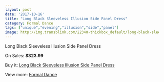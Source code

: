 ```yaml
---
layout: post
date: '2017-10-16'
title: "Long Black Sleeveless Illusion Side Panel Dress"
category: Formal Dance
tags: ["unique","evening","illusion","side","panel"]
image: http://img.transblink.com/22340-thickbox_default/long-black-sleeveless-illusion-side-panel-dress.jpg
---
```

Long Black Sleeveless Illusion Side Panel Dress

On Sales: **$323.99**
<a href="https://www.transblink.com/en/formal-dance/7089-long-black-sleeveless-illusion-side-panel-dress.html"><amp-img layout="responsive" width="600" height="600" src="//img.transblink.com/22340-thickbox_default/long-black-sleeveless-illusion-side-panel-dress.jpg" alt="Long Black Sleeveless Illusion Side Panel Dress 0" /></a>
<a href="https://www.transblink.com/en/formal-dance/7089-long-black-sleeveless-illusion-side-panel-dress.html"><amp-img layout="responsive" width="600" height="600" src="//img.transblink.com/22343-thickbox_default/long-black-sleeveless-illusion-side-panel-dress.jpg" alt="Long Black Sleeveless Illusion Side Panel Dress 1" /></a>
<a href="https://www.transblink.com/en/formal-dance/7089-long-black-sleeveless-illusion-side-panel-dress.html"><amp-img layout="responsive" width="600" height="600" src="//img.transblink.com/22342-thickbox_default/long-black-sleeveless-illusion-side-panel-dress.jpg" alt="Long Black Sleeveless Illusion Side Panel Dress 2" /></a>
<a href="https://www.transblink.com/en/formal-dance/7089-long-black-sleeveless-illusion-side-panel-dress.html"><amp-img layout="responsive" width="600" height="600" src="//img.transblink.com/22341-thickbox_default/long-black-sleeveless-illusion-side-panel-dress.jpg" alt="Long Black Sleeveless Illusion Side Panel Dress 3" /></a>

Buy it: [Long Black Sleeveless Illusion Side Panel Dress](https://www.transblink.com/en/formal-dance/7089-long-black-sleeveless-illusion-side-panel-dress.html "Long Black Sleeveless Illusion Side Panel Dress")

View more: [Formal Dance](https://www.transblink.com/en/6-formal-dance "Formal Dance")